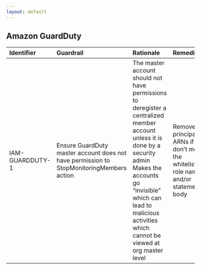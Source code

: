 ```yaml
---
layout: default
---
```


## Amazon GuardDuty

| Identifier      | Guardrail                                                                                | Rationale                                                                                                                                                                                                                                           | Remediation                                                                              | References   | Policy   | IAM Actions                     |
|:----------------|:-----------------------------------------------------------------------------------------|:----------------------------------------------------------------------------------------------------------------------------------------------------------------------------------------------------------------------------------------------------|:-----------------------------------------------------------------------------------------|:-------------|:---------|:--------------------------------|
| IAM-GUARDDUTY-1 | Ensure GuardDuty master account does not have permission to StopMonitoringMembers action | The master account should not have permissions to deregister a centralized member account unless it is done by a security admin Makes the accounts go “invisible” which can lead to malicious activities which cannot be viewed at org master level | Remove principal ARNs if they don’t meet the whitelisted role name and/or statement body | []()<br><br> | IAM      | guardduty:StopMonitoringMembers |